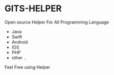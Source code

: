 # GITS-HELPER
Open source Helper For All Programming Language

- Java
- Swift
- Android 
- IOS
- PHP
- other .. 

Feel Free using Helper
